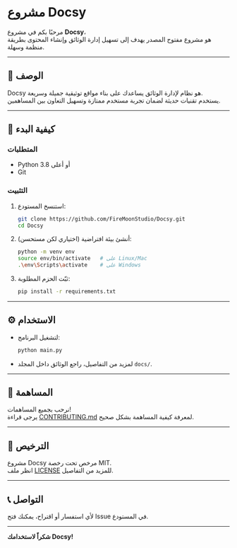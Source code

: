 
# مشروع Docsy

مرحبًا بكم في مشروع **Docsy**،  
هو مشروع مفتوح المصدر يهدف إلى تسهيل إدارة الوثائق وإنشاء المحتوى بطريقة منظمة وسهلة.

---

## 📝 الوصف

Docsy هو نظام لإدارة الوثائق يساعدك على بناء مواقع توثيقية جميلة وسريعة.  
يستخدم تقنيات حديثة لضمان تجربة مستخدم ممتازة وتسهيل التعاون بين المساهمين.

---

## 🚀 كيفية البدء

### المتطلبات

- Python 3.8 أو أعلى  
- Git

### التثبيت

1. استنسخ المستودع:
   ```bash
   git clone https://github.com/FireMoonStudio/Docsy.git
   cd Docsy
   ```

2. أنشئ بيئة افتراضية (اختياري لكن مستحسن):
   ```bash
   python -m venv env
   source env/bin/activate   # على Linux/Mac
   .\env\Scripts\activate    # على Windows
   ```

3. ثبّت الحزم المطلوبة:
   ```bash
   pip install -r requirements.txt
   ```

---

## ⚙️ الاستخدام

- لتشغيل البرنامج:
  ```bash
  python main.py
  ```

- لمزيد من التفاصيل، راجع الوثائق داخل المجلد `docs/`.

---

## 🤝 المساهمة

نرحب بجميع المساهمات!  
يرجى قراءة [CONTRIBUTING.md](./CONTRIBUTING.md) لمعرفة كيفية المساهمة بشكل صحيح.

---

## 📄 الترخيص

مشروع Docsy مرخص تحت رخصة MIT.  
انظر ملف [LICENSE](./LICENSE) للمزيد من التفاصيل.

---

## 📞 التواصل

لأي استفسار أو اقتراح، يمكنك فتح Issue في المستودع.

---

**شكراً لاستخدامك Docsy!**
